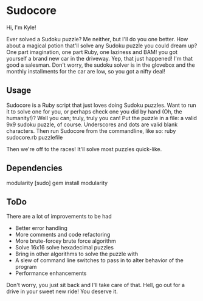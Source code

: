 Sudocore
========

Hi, I'm Kyle!

Ever solved a Sudoku puzzle? Me neither, but I'll do you one better. How about a magical potion that'll solve any Sudoku puzzle you could dream up? One part imagination, one part Ruby, one laziness and BAM! you got yourself a brand new car in the driveway. Yep, that just happened! I'm that good a salesman. Don't worry, the sudoku solver is in the glovebox and the monthly installments for the car are low, so you got a nifty deal!

Usage
--------
Sudocore is a Ruby script that just loves doing Sudoku puzzles. Want to run it to solve one for you, or perhaps check one you did by hand (Oh, the humanity!)? Well you can; truly, truly you can! Put the puzzle in a file: a valid 9x9 sudoku puzzle, of course. Underscores and dots are valid blank characters. Then run Sudocore from the commandline, like so:
ruby sudocore.rb puzzlefile

Then we're off to the races! It'll solve most puzzles quick-like.

Dependencies
--------
modularity
      [sudo] gem install modularity

ToDo
--------
There are a lot of improvements to be had
- Better error handling
- More comments and code refactoring
- More brute-forcey brute force algorithm
- Solve 16x16 solve hexadecimal puzzles
- Bring in other algorithms to solve the puzzle with
- A slew of command line switches to pass in to alter behavior of the program
- Performance enhancements

Don't worry, you just sit back and I'll take care of that. Hell, go out for a drive in your sweet new ride! You deserve it.
